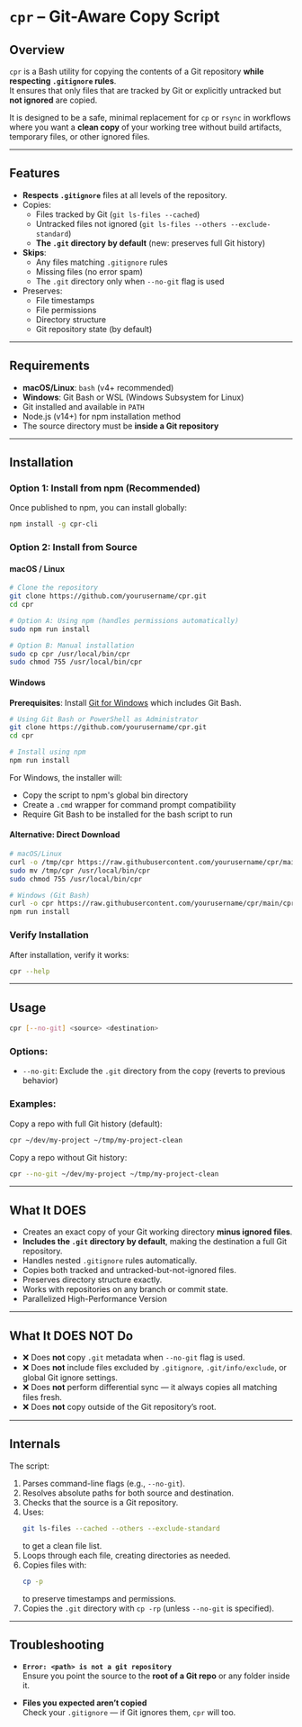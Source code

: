 # `cpr` – Git-Aware Copy Script

## Overview
`cpr` is a Bash utility for copying the contents of a Git repository **while respecting `.gitignore` rules**.  
It ensures that only files that are tracked by Git or explicitly untracked but **not ignored** are copied.  

It is designed to be a safe, minimal replacement for `cp` or `rsync` in workflows where you want a **clean copy** of your working tree without build artifacts, temporary files, or other ignored files.

---

## Features
- **Respects `.gitignore`** files at all levels of the repository.
- Copies:
  - Files tracked by Git (`git ls-files --cached`)
  - Untracked files not ignored (`git ls-files --others --exclude-standard`)
  - **The `.git` directory by default** (new: preserves full Git history)
- **Skips**:
  - Any files matching `.gitignore` rules
  - Missing files (no error spam)
  - The `.git` directory only when `--no-git` flag is used
- Preserves:
  - File timestamps
  - File permissions
  - Directory structure
  - Git repository state (by default)

---

## Requirements
- **macOS/Linux**: `bash` (v4+ recommended)
- **Windows**: Git Bash or WSL (Windows Subsystem for Linux)
- Git installed and available in `PATH`
- Node.js (v14+) for npm installation method
- The source directory must be **inside a Git repository**

---

## Installation

### Option 1: Install from npm (Recommended)

Once published to npm, you can install globally:

```bash
npm install -g cpr-cli
```

### Option 2: Install from Source

#### macOS / Linux

```bash
# Clone the repository
git clone https://github.com/yourusername/cpr.git
cd cpr

# Option A: Using npm (handles permissions automatically)
sudo npm run install

# Option B: Manual installation
sudo cp cpr /usr/local/bin/cpr
sudo chmod 755 /usr/local/bin/cpr
```

#### Windows

**Prerequisites**: Install [Git for Windows](https://git-scm.com/download/win) which includes Git Bash.

```bash
# Using Git Bash or PowerShell as Administrator
git clone https://github.com/yourusername/cpr.git
cd cpr

# Install using npm
npm run install
```

For Windows, the installer will:
- Copy the script to npm's global bin directory
- Create a `.cmd` wrapper for command prompt compatibility
- Require Git Bash to be installed for the bash script to run

#### Alternative: Direct Download

```bash
# macOS/Linux
curl -o /tmp/cpr https://raw.githubusercontent.com/yourusername/cpr/main/cpr
sudo mv /tmp/cpr /usr/local/bin/cpr
sudo chmod 755 /usr/local/bin/cpr

# Windows (Git Bash)
curl -o cpr https://raw.githubusercontent.com/yourusername/cpr/main/cpr
npm run install
```

### Verify Installation

After installation, verify it works:

```bash
cpr --help
```

---

## Usage
```bash
cpr [--no-git] <source> <destination>
```

### Options:
- `--no-git`: Exclude the `.git` directory from the copy (reverts to previous behavior)

### Examples:
Copy a repo with full Git history (default):
```bash
cpr ~/dev/my-project ~/tmp/my-project-clean
```

Copy a repo without Git history:
```bash
cpr --no-git ~/dev/my-project ~/tmp/my-project-clean
```

---

## What It **DOES**
- Creates an exact copy of your Git working directory **minus ignored files**.
- **Includes the `.git` directory by default**, making the destination a full Git repository.
- Handles nested `.gitignore` rules automatically.
- Copies both tracked and untracked-but-not-ignored files.
- Preserves directory structure exactly.
- Works with repositories on any branch or commit state.
- Parallelized High-Performance Version

---

## What It **DOES NOT** Do
- ❌ Does **not** copy `.git` metadata when `--no-git` flag is used.
- ❌ Does **not** include files excluded by `.gitignore`, `.git/info/exclude`, or global Git ignore settings.
- ❌ Does **not** perform differential sync — it always copies all matching files fresh.
- ❌ Does **not** copy outside of the Git repository’s root.

---

## Internals
The script:
1. Parses command-line flags (e.g., `--no-git`).
2. Resolves absolute paths for both source and destination.
3. Checks that the source is a Git repository.
3. Uses:
   ```bash
   git ls-files --cached --others --exclude-standard
   ```
   to get a clean file list.
4. Loops through each file, creating directories as needed.
5. Copies files with:
   ```bash
   cp -p
   ```
   to preserve timestamps and permissions.
6. Copies the `.git` directory with `cp -rp` (unless `--no-git` is specified).

---

## Troubleshooting
- **`Error: <path> is not a git repository`**  
  Ensure you point the source to the **root of a Git repo** or any folder inside it.

- **Files you expected aren’t copied**  
  Check your `.gitignore` — if Git ignores them, `cpr` will too.
